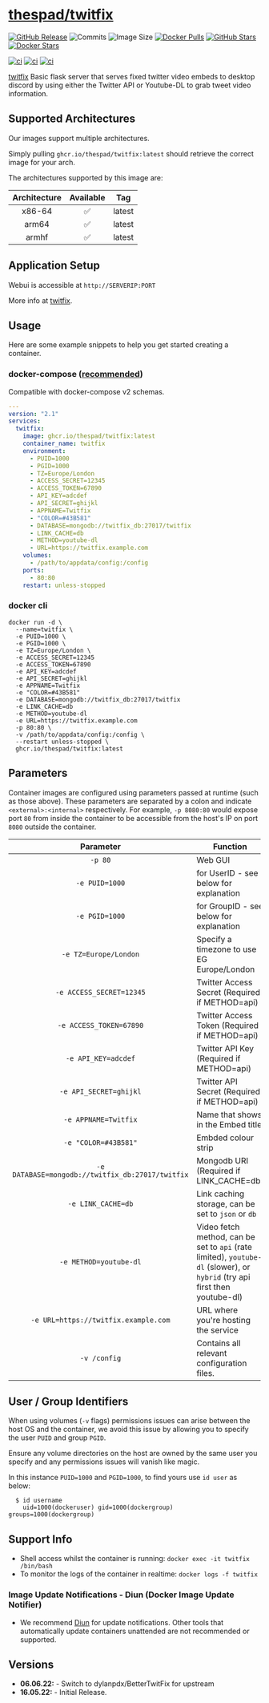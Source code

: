 # [thespad/twitfix](https://github.com/thespad/docker-twitfix)

[![GitHub Release](https://img.shields.io/github/release/thespad/docker-twitfix.svg?color=26689A&labelColor=555555&logoColor=ffffff&style=for-the-badge&logo=github)](https://github.com/thespad/docker-twitfix/releases)
![Commits](https://img.shields.io/github/commits-since/thespad/docker-twitfix/latest?color=26689A&include_prereleases&logo=github&style=for-the-badge)
![Image Size](https://img.shields.io/docker/image-size/thespad/twitfix/latest?color=26689A&labelColor=555555&logoColor=ffffff&style=for-the-badge&label=Size)
[![Docker Pulls](https://img.shields.io/docker/pulls/thespad/twitfix.svg?color=26689A&labelColor=555555&logoColor=ffffff&style=for-the-badge&label=pulls&logo=docker)](https://hub.docker.com/r/thespad/twitfix)
[![GitHub Stars](https://img.shields.io/github/stars/thespad/docker-twitfix.svg?color=26689A&labelColor=555555&logoColor=ffffff&style=for-the-badge&logo=github)](https://github.com/thespad/docker-twitfix)
[![Docker Stars](https://img.shields.io/docker/stars/thespad/twitfix.svg?color=26689A&labelColor=555555&logoColor=ffffff&style=for-the-badge&label=stars&logo=docker)](https://hub.docker.com/r/thespad/twitfix)

[![ci](https://img.shields.io/github/workflow/status/thespad/docker-twitfix/Check%20for%20update%20and%20release.svg?labelColor=555555&logoColor=ffffff&style=for-the-badge&logo=github&label=Check%20For%20Upstream%20Updates)](https://github.com/thespad/docker-twitfix/actions/workflows/call-check-and-release.yml)
[![ci](https://img.shields.io/github/workflow/status/thespad/docker-twitfix/Check%20for%20base%20image%20updates.svg?labelColor=555555&logoColor=ffffff&style=for-the-badge&logo=github&label=Check%20For%20Baseimage%20Updates)](https://github.com/thespad/docker-twitfix/actions/workflows/call-baseimage-update.yml)
[![ci](https://img.shields.io/github/workflow/status/thespad/docker-twitfix/Build%20Image%20On%20Release.svg?labelColor=555555&logoColor=ffffff&style=for-the-badge&logo=github&label=Build%20Image)](https://github.com/thespad/docker-twitfix/actions/workflows/call-build-image.yml)

[twitfix](https://github.com/thespad/twitfix/) Basic flask server that serves fixed twitter video embeds to desktop discord by using either the Twitter API or Youtube-DL to grab tweet video information.

## Supported Architectures

Our images support multiple architectures.

Simply pulling `ghcr.io/thespad/twitfix:latest` should retrieve the correct image for your arch.

The architectures supported by this image are:

| Architecture | Available | Tag |
| :----: | :----: | ---- |
| x86-64 | ✅ | latest |
| arm64 | ✅ | latest |
| armhf | ✅ | latest |

## Application Setup

Webui is accessible at `http://SERVERIP:PORT`

More info at [twitfix](https://github.com/thespad/twitfix/).

## Usage

Here are some example snippets to help you get started creating a container.

### docker-compose ([recommended](https://docs.linuxserver.io/general/docker-compose))

Compatible with docker-compose v2 schemas.

```yaml
---
version: "2.1"
services:
  twitfix:
    image: ghcr.io/thespad/twitfix:latest
    container_name: twitfix
    environment:
      - PUID=1000
      - PGID=1000
      - TZ=Europe/London
      - ACCESS_SECRET=12345
      - ACCESS_TOKEN=67890
      - API_KEY=adcdef
      - API_SECRET=ghijkl
      - APPNAME=Twitfix
      - "COLOR=#43B581"
      - DATABASE=mongodb://twitfix_db:27017/twitfix
      - LINK_CACHE=db
      - METHOD=youtube-dl
      - URL=https://twitfix.example.com
    volumes:
      - /path/to/appdata/config:/config
    ports:
      - 80:80
    restart: unless-stopped
```

### docker cli

```shell
docker run -d \
  --name=twitfix \
  -e PUID=1000 \
  -e PGID=1000 \
  -e TZ=Europe/London \
  -e ACCESS_SECRET=12345
  -e ACCESS_TOKEN=67890
  -e API_KEY=adcdef
  -e API_SECRET=ghijkl
  -e APPNAME=Twitfix
  -e "COLOR=#43B581"
  -e DATABASE=mongodb://twitfix_db:27017/twitfix
  -e LINK_CACHE=db
  -e METHOD=youtube-dl
  -e URL=https://twitfix.example.com
  -p 80:80 \
  -v /path/to/appdata/config:/config \
  --restart unless-stopped \
  ghcr.io/thespad/twitfix:latest
```

## Parameters

Container images are configured using parameters passed at runtime (such as those above). These parameters are separated by a colon and indicate `<external>:<internal>` respectively. For example, `-p 8080:80` would expose port `80` from inside the container to be accessible from the host's IP on port `8080` outside the container.

| Parameter | Function |
| :----: | --- |
| `-p 80` | Web GUI |
| `-e PUID=1000` | for UserID - see below for explanation |
| `-e PGID=1000` | for GroupID - see below for explanation |
| `-e TZ=Europe/London` | Specify a timezone to use EG Europe/London |
| `-e ACCESS_SECRET=12345` | Twitter Access Secret (Required if METHOD=api) |
| `-e ACCESS_TOKEN=67890` | Twitter Access Token (Required if METHOD=api) |
| `-e API_KEY=adcdef` | Twitter API Key (Required if METHOD=api) |
| `-e API_SECRET=ghijkl` | Twitter API Secret (Required if METHOD=api) |
| `-e APPNAME=Twitfix` | Name that shows in the Embed title |
| `-e "COLOR=#43B581"` | Embded colour strip |
| `-e DATABASE=mongodb://twitfix_db:27017/twitfix` | Mongodb URI (Required if LINK_CACHE=db) |
| `-e LINK_CACHE=db` | Link caching storage, can be set to `json` or `db` |
| `-e METHOD=youtube-dl` | Video fetch method, can be set to `api` (rate limited), `youtube-dl` (slower), or `hybrid` (try api first then youtube-dl) |
| `-e URL=https://twitfix.example.com` | URL where you're hosting the service |
| `-v /config` | Contains all relevant configuration files. |

## User / Group Identifiers

When using volumes (`-v` flags) permissions issues can arise between the host OS and the container, we avoid this issue by allowing you to specify the user `PUID` and group `PGID`.

Ensure any volume directories on the host are owned by the same user you specify and any permissions issues will vanish like magic.

In this instance `PUID=1000` and `PGID=1000`, to find yours use `id user` as below:

```shell
  $ id username
    uid=1000(dockeruser) gid=1000(dockergroup) groups=1000(dockergroup)
```

## Support Info

* Shell access whilst the container is running: `docker exec -it twitfix /bin/bash`
* To monitor the logs of the container in realtime: `docker logs -f twitfix`

### Image Update Notifications - Diun (Docker Image Update Notifier)

* We recommend [Diun](https://crazymax.dev/diun/) for update notifications. Other tools that automatically update containers unattended are not recommended or supported.

## Versions

* **06.06.22:** - Switch to dylanpdx/BetterTwitFix for upstream
* **16.05.22:** - Initial Release.
